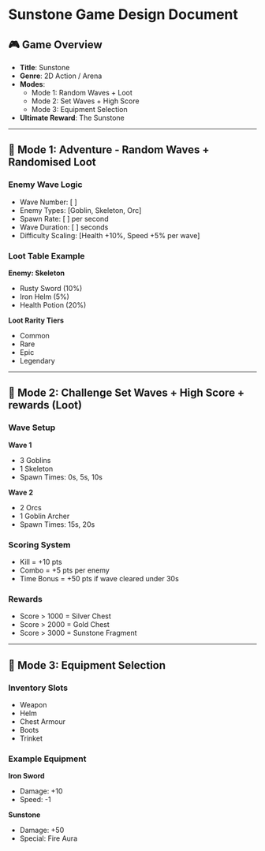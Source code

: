 # Sunstone Game Design Document

## 🎮 Game Overview
- **Title**: Sunstone
- **Genre**: 2D Action / Arena
- **Modes**:
  - Mode 1: Random Waves + Loot
  - Mode 2: Set Waves + High Score
  - Mode 3: Equipment Selection
- **Ultimate Reward**: The Sunstone

---

## 🧱 Mode 1: Adventure - Random Waves + Randomised Loot

### Enemy Wave Logic
- Wave Number: [ ]
- Enemy Types: [Goblin, Skeleton, Orc]
- Spawn Rate: [ ] per second
- Wave Duration: [ ] seconds
- Difficulty Scaling: [Health +10%, Speed +5% per wave]

### Loot Table Example
**Enemy: Skeleton**
- Rusty Sword (10%)
- Iron Helm (5%)
- Health Potion (20%)

**Loot Rarity Tiers**
- Common
- Rare
- Epic
- Legendary

---

## 🧱 Mode 2: Challenge Set Waves + High Score + rewards (Loot)
### Wave Setup
**Wave 1**
- 3 Goblins
- 1 Skeleton
- Spawn Times: 0s, 5s, 10s

**Wave 2**
- 2 Orcs
- 1 Goblin Archer
- Spawn Times: 15s, 20s
### Scoring System
- Kill = +10 pts
- Combo = +5 pts per enemy
- Time Bonus = +50 pts if wave cleared under 30s

### Rewards
- Score > 1000 = Silver Chest
- Score > 2000 = Gold Chest
- Score > 3000 = Sunstone Fragment

---

## 🧱 Mode 3: Equipment Selection

### Inventory Slots
- Weapon
- Helm
- Chest Armour
- Boots
- Trinket

### Example Equipment
**Iron Sword**
- Damage: +10
- Speed: -1

**Sunstone**
- Damage: +50
- Special: Fire Aura
